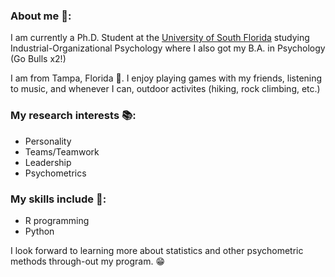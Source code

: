 ### About me :partying_face:: 

I am currently a Ph.D. Student at the [University of South Florida](www.usf.edu) studying Industrial-Organizational Psychology where I also got my B.A. in Psychology (Go Bulls x2!)

I am from Tampa, Florida :palm_tree:. I enjoy playing games with my friends, listening to music, and whenever I can, outdoor activites (hiking, rock climbing, etc.)

### My research interests :books::
 - Personality
 - Teams/Teamwork
 - Leadership
 - Psychometrics

### My skills include :briefcase::
 - R programming
 - Python

I look forward to learning more about statistics and other psychometric methods through-out my program. :grin:

<!--
**wesley4546/wesley4546** is a ✨ _special_ ✨ repository because its `README.md` (this file) appears on your GitHub profile.

Here are some ideas to get you started:

- 🔭 I’m currently working on ...
- 🌱 I’m currently learning ...
- 👯 I’m looking to collaborate on ...
- 🤔 I’m looking for help with ...
- 💬 Ask me about ...
- 📫 How to reach me: ...
- 😄 Pronouns: ...
- ⚡ Fun fact: ...
-->
